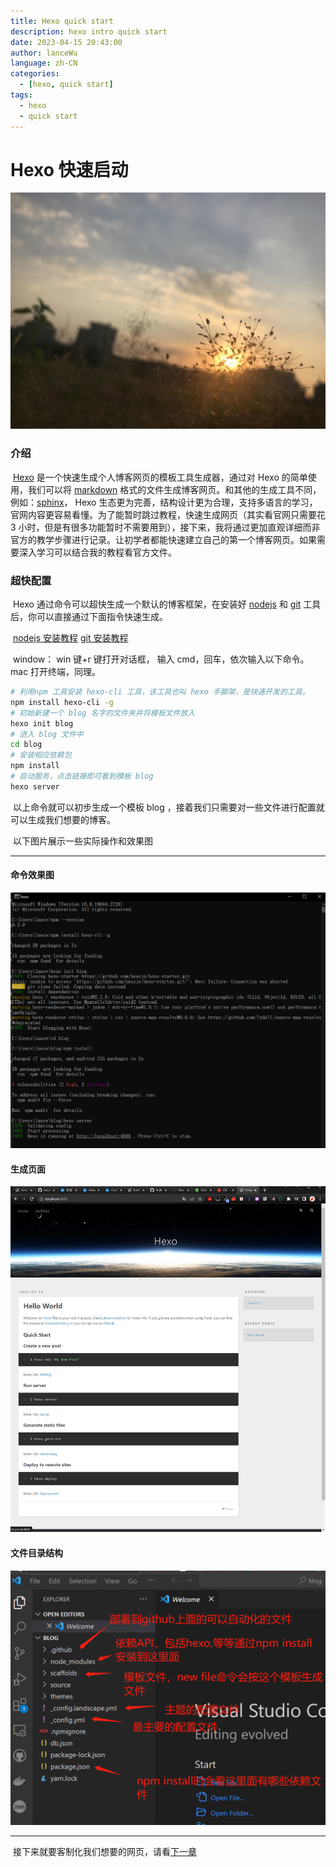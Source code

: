 ```yaml
---
title: Hexo quick start
description: hexo intro quick start
date: 2023-04-15 20:43:00
author: lanceWu
language: zh-CN
categories:
  - [hexo, quick start]
tags:
  - hexo
  - quick start
---
```


# Hexo 快速启动

![backgroundImage](https://github.com/Nulllance/PicturePlace/blob/main/hexo/1892.jpeg?raw=true)

### 介绍

​ [Hexo](https://hexo.io/zh-cn/) 是一个快速生成个人博客网页的模板工具生成器，通过对 Hexo 的简单使用，我们可以将 [markdown](https://www.markdownguide.org/getting-started/#how-does-it-work) 格式的文件生成博客网页。和其他的生成工具不同，例如：[sphinx](https://www.sphinx-doc.org/en/master/)， Hexo 生态更为完善，结构设计更为合理，支持多语言的学习，官网内容更容易看懂。为了能暂时跳过教程，快速生成网页（其实看官网只需要花 3 小时，但是有很多功能暂时不需要用到），接下来，我将通过更加直观详细而非官方的教学步骤进行记录。让初学者都能快速建立自己的第一个博客网页。如果需要深入学习可以结合我的教程看官方文件。

### 超快配置

​ Hexo 通过命令可以超快生成一个默认的博客框架，在安装好 [nodejs]() 和 [git](https://git-scm.com/) 工具后，你可以直接通过下面指令快速生成。

​ [nodejs 安装教程](../Software_Setting/node_installation.md) [ git 安装教程]()

​ window： win 键+r 键打开对话框， 输入 cmd，回车，依次输入以下命令。mac 打开终端，同理。

```bash
# 利用npm 工具安装 hexo-cli 工具，该工具也叫 hexo 手脚架，是快速开发的工具。
npm install hexo-cli -g
# 初始新建一个 blog 名字的文件夹并将模板文件放入
hexo init blog
# 进入 blog 文件中
cd blog
# 安装相应依赖包
npm install
# 启动服务，点击链接即可看到模板 blog
hexo server
```

​ 以上命令就可以初步生成一个模板 blog ，接着我们只需要对一些文件进行配置就可以生成我们想要的博客。

​ 以下图片展示一些实际操作和效果图

---

#### 命令效果图

![image-20230414112715652](https://github.com/Nulllance/PicturePlace/blob/main/hexo/image-20230414112715652.png?raw=true)

#### 生成页面

![image-20230414112809611](https://github.com/Nulllance/PicturePlace/blob/main/hexo/image-20230414112809611.png?raw=true)

#### 文件目录结构

![image-20230414122759794](https://github.com/Nulllance/PicturePlace/blob/main/hexo/image-20230414122759794.png?raw=true)

---

​ 接下来就要客制化我们想要的网页，请看[下一章](configuration.md)
